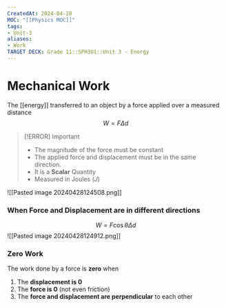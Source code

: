 ```yaml
---
CreatedAt: 2024-04-28
MOC: "[[Physics MOC]]"
tags:
- Unit-3
aliases:
- Work
TARGET DECK: Grade 11::SPH3U1::Unit 3 - Energy
---
```


# Mechanical Work
The [[energy]] transferred to an object by a force applied over a measured distance
$$W = F\Delta d$$
<!--ID: 1715686690918-->


> [!ERROR] Important
> - The magnitude of the force must be constant
> - The applied force and displacement must be in the same direction.
> - It is a **Scalar** Quantity
> - Measured in Joules ($J$)

![[Pasted image 20240428124508.png]]

### When Force and Displacement are in different directions
$$ W = F\cos \theta \Delta d$$
![[Pasted image 20240428124912.png]]


### Zero Work
The work done by a force is **zero** when

1. The **displacement is 0**
2. The **force is 0** (not even friction)
3. The **force and displacement are perpendicular** to each other
